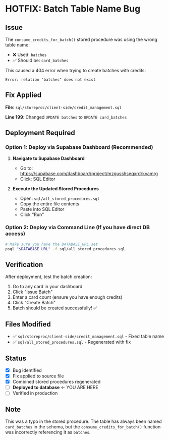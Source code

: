 # HOTFIX: Batch Table Name Bug

## Issue
The `consume_credits_for_batch()` stored procedure was using the wrong table name:
- ❌ Used: `batches`
- ✅ Should be: `card_batches`

This caused a 404 error when trying to create batches with credits:
```
Error: relation "batches" does not exist
```

## Fix Applied
**File**: `sql/storeproc/client-side/credit_management.sql`

**Line 199**: Changed `UPDATE batches` to `UPDATE card_batches`

## Deployment Required

### Option 1: Deploy via Supabase Dashboard (Recommended)

1. **Navigate to Supabase Dashboard**
   - Go to: https://supabase.com/dashboard/project/mzgusshseqxrdrkvamrg
   - Click: SQL Editor

2. **Execute the Updated Stored Procedures**
   - Open: `sql/all_stored_procedures.sql`
   - Copy the entire file contents
   - Paste into SQL Editor
   - Click "Run"

### Option 2: Deploy via Command Line (If you have direct DB access)

```bash
# Make sure you have the DATABASE_URL set
psql "$DATABASE_URL" -f sql/all_stored_procedures.sql
```

## Verification

After deployment, test the batch creation:

1. Go to any card in your dashboard
2. Click "Issue Batch"
3. Enter a card count (ensure you have enough credits)
4. Click "Create Batch"
5. Batch should be created successfully! ✅

## Files Modified

- ✅ `sql/storeproc/client-side/credit_management.sql` - Fixed table name
- ✅ `sql/all_stored_procedures.sql` - Regenerated with fix

## Status

- [x] Bug identified
- [x] Fix applied to source file
- [x] Combined stored procedures regenerated
- [ ] **Deployed to database** ← YOU ARE HERE
- [ ] Verified in production

## Note

This was a typo in the stored procedure. The table has always been named `card_batches` in the schema, but the `consume_credits_for_batch()` function was incorrectly referencing it as `batches`.


